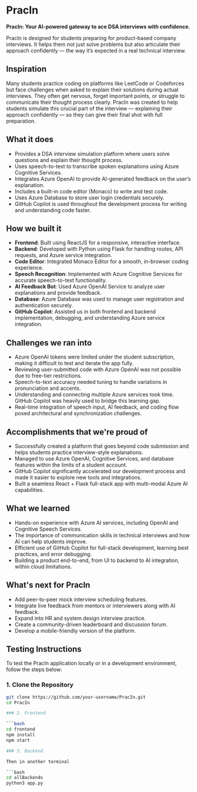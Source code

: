 # PracIn

**PracIn: Your AI-powered gateway to ace DSA interviews with confidence.**

PracIn is designed for students preparing for product-based company interviews. It helps them not just solve problems but also articulate their approach confidently — the way it’s expected in a real technical interview.

## Inspiration

Many students practice coding on platforms like LeetCode or Codeforces but face challenges when asked to explain their solutions during actual interviews. They often get nervous, forget important points, or struggle to communicate their thought process clearly. PracIn was created to help students simulate this crucial part of the interview — explaining their approach confidently — so they can give their final shot with full preparation.

## What it does

- Provides a DSA interview simulation platform where users solve questions and explain their thought process.
- Uses speech-to-text to transcribe spoken explanations using Azure Cognitive Services.
- Integrates Azure OpenAI to provide AI-generated feedback on the user’s explanation.
- Includes a built-in code editor (Monaco) to write and test code.
- Uses Azure Database to store user login credentials securely.
- GitHub Copilot is used throughout the development process for writing and understanding code faster.

## How we built it

- **Frontend**: Built using ReactJS for a responsive, interactive interface.
- **Backend**: Developed with Python using Flask for handling routes, API requests, and Azure service integration.
- **Code Editor**: Integrated Monaco Editor for a smooth, in-browser coding experience.
- **Speech Recognition**: Implemented with Azure Cognitive Services for accurate speech-to-text functionality.
- **AI Feedback Bot**: Used Azure OpenAI Service to analyze user explanations and provide feedback.
- **Database**: Azure Database was used to manage user registration and authentication securely.
- **GitHub Copilot**: Assisted us in both frontend and backend implementation, debugging, and understanding Azure service integration.

## Challenges we ran into

- Azure OpenAI tokens were limited under the student subscription, making it difficult to test and iterate the app fully.
- Reviewing user-submitted code with Azure OpenAI was not possible due to free-tier restrictions.
- Speech-to-text accuracy needed tuning to handle variations in pronunciation and accents.
- Understanding and connecting multiple Azure services took time. GitHub Copilot was heavily used to bridge this learning gap.
- Real-time integration of speech input, AI feedback, and coding flow posed architectural and synchronization challenges.

## Accomplishments that we're proud of

- Successfully created a platform that goes beyond code submission and helps students practice interview-style explanations.
- Managed to use Azure OpenAI, Cognitive Services, and database features within the limits of a student account.
- GitHub Copilot significantly accelerated our development process and made it easier to explore new tools and integrations.
- Built a seamless React + Flask full-stack app with multi-modal Azure AI capabilities.

## What we learned

- Hands-on experience with Azure AI services, including OpenAI and Cognitive Speech Services.
- The importance of communication skills in technical interviews and how AI can help students improve.
- Efficient use of GitHub Copilot for full-stack development, learning best practices, and error debugging.
- Building a product end-to-end, from UI to backend to AI integration, within cloud limitations.

## What's next for PracIn

- Add peer-to-peer mock interview scheduling features.
- Integrate live feedback from mentors or interviewers along with AI feedback.
- Expand into HR and system design interview practice.
- Create a community-driven leaderboard and discussion forum.
- Develop a mobile-friendly version of the platform.


## Testing Instructions

To test the PracIn application locally or in a development environment, follow the steps below:

### 1. Clone the Repository

```bash
git clone https://github.com/your-username/PracIn.git
cd PracIn

### 2. Frontend

```bash
cd frontend
npm install
npm start

### 3. Backend

Then in another terminal

```bash
cd allBackends
python3 app.py
